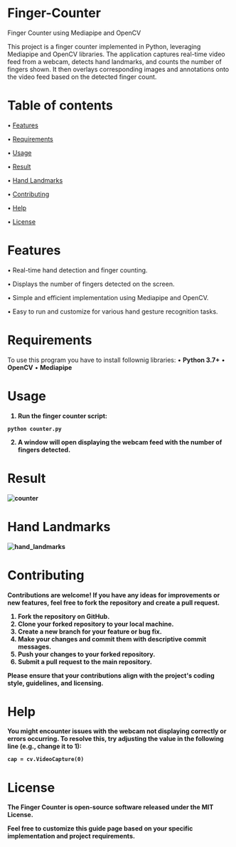 # Finger-Counter
Finger Counter using Mediapipe and OpenCV

This project is a finger counter implemented in Python, leveraging Mediapipe and OpenCV libraries. The application captures real-time video feed from a webcam, detects hand landmarks, and counts the number of fingers shown. It then overlays corresponding images and annotations onto the video feed based on the detected finger count.

# Table of contents
• [Features](https://github.com/z1ppyyy/Finger-Counter?tab=readme-ov-file#features) 

• [Requirements](https://github.com/z1ppyyy/Finger-Counter?tab=readme-ov-file#requirements)

• [Usage](https://github.com/z1ppyyy/Finger-Counter?tab=readme-ov-file#usage)

• [Result](https://github.com/z1ppyyy/Finger-Counter#result)

• [Hand Landmarks](https://github.com/z1ppyyy/Finger-Counter?tab=readme-ov-file#hand-landmarks)

• [Contributing](https://github.com/z1ppyyy/Finger-Counter?tab=readme-ov-file#contributing)

• [Help](https://github.com/z1ppyyy/Finger-Counter?tab=readme-ov-file#help)

• [License](https://github.com/z1ppyyy/Finger-Counter?tab=readme-ov-file#license)

# Features
• Real-time hand detection and finger counting.

• Displays the number of fingers detected on the screen.

• Simple and efficient implementation using Mediapipe and OpenCV.

• Easy to run and customize for various hand gesture recognition tasks.

# Requirements
To use this program you have to install follownig libraries: 
• <b>Python 3.7+</b>
• <b>OpenCV</b>
• <b>Mediapipe<b>

# Usage
1. Run the finger counter script:
   
```
python counter.py
```
2. A window will open displaying the webcam feed with the number of fingers detected.

# Result
![counter](https://github.com/z1ppyyy/Finger-Counter/assets/139076325/ea65cf33-e0f9-40d0-9db3-7bb64fb27a10)


# Hand Landmarks
![hand_landmarks](https://github.com/z1ppyyy/Finger-Counter/assets/139076325/d897b1c1-9d33-43a4-ad67-ee180a751dbc)

# Contributing
Contributions are welcome! If you have any ideas for improvements or new features, feel free to fork the repository and create a pull request.

1. Fork the repository on GitHub.
2. Clone your forked repository to your local machine.
3. Create a new branch for your feature or bug fix.
4. Make your changes and commit them with descriptive commit messages.
5. Push your changes to your forked repository.
6. Submit a pull request to the main repository.

Please ensure that your contributions align with the project's coding style, guidelines, and licensing.

# Help
You might encounter issues with the webcam not displaying correctly or errors occurring. 
To resolve this, try adjusting the value in the following line (e.g., change it to 1):
```
cap = cv.VideoCapture(0)
```

# License
The Finger Counter is open-source software released under the MIT License.

Feel free to customize this guide page based on your specific implementation and project requirements.

